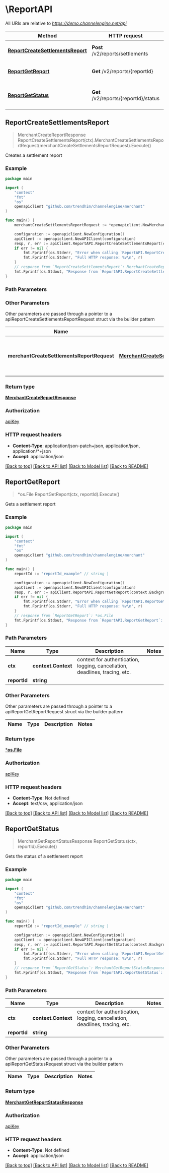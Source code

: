 # \ReportAPI

All URIs are relative to *https://demo.channelengine.net/api*

Method | HTTP request | Description
------------- | ------------- | -------------
[**ReportCreateSettlementsReport**](ReportAPI.md#ReportCreateSettlementsReport) | **Post** /v2/reports/settlements | Creates a settlement report
[**ReportGetReport**](ReportAPI.md#ReportGetReport) | **Get** /v2/reports/{reportId} | Gets a settlement report
[**ReportGetStatus**](ReportAPI.md#ReportGetStatus) | **Get** /v2/reports/{reportId}/status | Gets the status of a settlement report



## ReportCreateSettlementsReport

> MerchantCreateReportResponse ReportCreateSettlementsReport(ctx).MerchantCreateSettlementsReportRequest(merchantCreateSettlementsReportRequest).Execute()

Creates a settlement report



### Example

```go
package main

import (
    "context"
    "fmt"
    "os"
    openapiclient "github.com/trendhim/channelengine/merchant"
)

func main() {
    merchantCreateSettlementsReportRequest := *openapiclient.NewMerchantCreateSettlementsReportRequest([]int32{int32(123)}, openapiclient.ReportType("SUMMARY")) // MerchantCreateSettlementsReportRequest | To provide settlementIds and type of report SUMMARY or DETAILED.

    configuration := openapiclient.NewConfiguration()
    apiClient := openapiclient.NewAPIClient(configuration)
    resp, r, err := apiClient.ReportAPI.ReportCreateSettlementsReport(context.Background()).MerchantCreateSettlementsReportRequest(merchantCreateSettlementsReportRequest).Execute()
    if err != nil {
        fmt.Fprintf(os.Stderr, "Error when calling `ReportAPI.ReportCreateSettlementsReport``: %v\n", err)
        fmt.Fprintf(os.Stderr, "Full HTTP response: %v\n", r)
    }
    // response from `ReportCreateSettlementsReport`: MerchantCreateReportResponse
    fmt.Fprintf(os.Stdout, "Response from `ReportAPI.ReportCreateSettlementsReport`: %v\n", resp)
}
```

### Path Parameters



### Other Parameters

Other parameters are passed through a pointer to a apiReportCreateSettlementsReportRequest struct via the builder pattern


Name | Type | Description  | Notes
------------- | ------------- | ------------- | -------------
 **merchantCreateSettlementsReportRequest** | [**MerchantCreateSettlementsReportRequest**](MerchantCreateSettlementsReportRequest.md) | To provide settlementIds and type of report SUMMARY or DETAILED. | 

### Return type

[**MerchantCreateReportResponse**](MerchantCreateReportResponse.md)

### Authorization

[apiKey](../README.md#apiKey)

### HTTP request headers

- **Content-Type**: application/json-patch+json, application/json, application/*+json
- **Accept**: application/json

[[Back to top]](#) [[Back to API list]](../README.md#documentation-for-api-endpoints)
[[Back to Model list]](../README.md#documentation-for-models)
[[Back to README]](../README.md)


## ReportGetReport

> *os.File ReportGetReport(ctx, reportId).Execute()

Gets a settlement report



### Example

```go
package main

import (
    "context"
    "fmt"
    "os"
    openapiclient "github.com/trendhim/channelengine/merchant"
)

func main() {
    reportId := "reportId_example" // string | 

    configuration := openapiclient.NewConfiguration()
    apiClient := openapiclient.NewAPIClient(configuration)
    resp, r, err := apiClient.ReportAPI.ReportGetReport(context.Background(), reportId).Execute()
    if err != nil {
        fmt.Fprintf(os.Stderr, "Error when calling `ReportAPI.ReportGetReport``: %v\n", err)
        fmt.Fprintf(os.Stderr, "Full HTTP response: %v\n", r)
    }
    // response from `ReportGetReport`: *os.File
    fmt.Fprintf(os.Stdout, "Response from `ReportAPI.ReportGetReport`: %v\n", resp)
}
```

### Path Parameters


Name | Type | Description  | Notes
------------- | ------------- | ------------- | -------------
**ctx** | **context.Context** | context for authentication, logging, cancellation, deadlines, tracing, etc.
**reportId** | **string** |  | 

### Other Parameters

Other parameters are passed through a pointer to a apiReportGetReportRequest struct via the builder pattern


Name | Type | Description  | Notes
------------- | ------------- | ------------- | -------------


### Return type

[***os.File**](*os.File.md)

### Authorization

[apiKey](../README.md#apiKey)

### HTTP request headers

- **Content-Type**: Not defined
- **Accept**: text/csv, application/json

[[Back to top]](#) [[Back to API list]](../README.md#documentation-for-api-endpoints)
[[Back to Model list]](../README.md#documentation-for-models)
[[Back to README]](../README.md)


## ReportGetStatus

> MerchantGetReportStatusResponse ReportGetStatus(ctx, reportId).Execute()

Gets the status of a settlement report



### Example

```go
package main

import (
    "context"
    "fmt"
    "os"
    openapiclient "github.com/trendhim/channelengine/merchant"
)

func main() {
    reportId := "reportId_example" // string | 

    configuration := openapiclient.NewConfiguration()
    apiClient := openapiclient.NewAPIClient(configuration)
    resp, r, err := apiClient.ReportAPI.ReportGetStatus(context.Background(), reportId).Execute()
    if err != nil {
        fmt.Fprintf(os.Stderr, "Error when calling `ReportAPI.ReportGetStatus``: %v\n", err)
        fmt.Fprintf(os.Stderr, "Full HTTP response: %v\n", r)
    }
    // response from `ReportGetStatus`: MerchantGetReportStatusResponse
    fmt.Fprintf(os.Stdout, "Response from `ReportAPI.ReportGetStatus`: %v\n", resp)
}
```

### Path Parameters


Name | Type | Description  | Notes
------------- | ------------- | ------------- | -------------
**ctx** | **context.Context** | context for authentication, logging, cancellation, deadlines, tracing, etc.
**reportId** | **string** |  | 

### Other Parameters

Other parameters are passed through a pointer to a apiReportGetStatusRequest struct via the builder pattern


Name | Type | Description  | Notes
------------- | ------------- | ------------- | -------------


### Return type

[**MerchantGetReportStatusResponse**](MerchantGetReportStatusResponse.md)

### Authorization

[apiKey](../README.md#apiKey)

### HTTP request headers

- **Content-Type**: Not defined
- **Accept**: application/json

[[Back to top]](#) [[Back to API list]](../README.md#documentation-for-api-endpoints)
[[Back to Model list]](../README.md#documentation-for-models)
[[Back to README]](../README.md)


